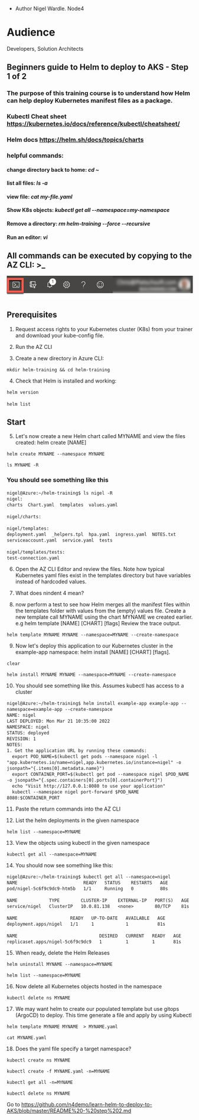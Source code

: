 - Author Nigel Wardle. Node4

# Audience
Developers, Solution Architects  

## Beginners guide to Helm to deploy to AKS - Step 1 of 2

### The purpose of this training course is to understand how Helm can help deploy Kubernetes manifest files as a package.


### Kubectl Cheat sheet https://kubernetes.io/docs/reference/kubectl/cheatsheet/

### Helm docs https://helm.sh/docs/topics/charts

### helpful commands:
#### change directory back to home: *cd ~*
#### list all files: *ls -a*
#### view file: *cat my-file.yaml*
#### Show K8s objects: *kubectl get all --namespace=my-namespace*
#### Remove a directory: *rm helm-training --force --recursive*
#### Run an editor: *vi*

## All commands can be executed by copying to the AZ CLI: >_

 ![The cloud shell icon is highlighted on the menu bar.](media/b4-image35.png "Cloud Shell")



## Prerequisites

1. Request access rights to your Kubernetes cluster (K8s) from your trainer and download your kube-config file.

2. Run the AZ CLI

3. Create a new directory in Azure CLI:

```
mkdir helm-training && cd helm-training
```

4. Check that Helm is installed and working:
```
helm version 

helm list
```

## Start

5. Let's now create a new Helm chart called MYNAME and view the files created: helm create [NAME]

```
helm create MYNAME --namespace MYNAME
```

```
ls MYNAME -R
```

### You should see something like this
```
nigel@Azure:~/helm-training$ ls nigel -R
nigel:
charts  Chart.yaml  templates  values.yaml

nigel/charts:

nigel/templates:
deployment.yaml  _helpers.tpl  hpa.yaml  ingress.yaml  NOTES.txt  serviceaccount.yaml  service.yaml  tests

nigel/templates/tests:
test-connection.yaml
```

6. Open the AZ CLI Editor and review the files. Note how typical Kubernetes yaml files exist in the templates directory but have variables instead of hardcoded values.

7. What does nindent 4 mean?

8. now perform a test to see how Helm merges all the manifest files within the templates folder with values from the (empty) values file. Create a new template call MYNAME using the chart MYNAME we created earlier. e.g helm template [NAME] [CHART] [flags] Review the trace output.

```
helm template MYNAME MYNAME --namespace=MYNAME --create-namespace
```

9. Now let's deploy this application to our Kubernetes cluster in the example-app namespace: helm install [NAME] [CHART] [flags]. 

```
clear
```

```
helm install MYNAME MYNAME --namespace=MYNAME --create-namespace
```

10. You should see something like this. Assumes kubectl has access to a cluster

```
nigel@Azure:~/helm-training$ helm install example-app example-app --namespace=example-app --create-namespace
NAME: nigel
LAST DEPLOYED: Mon Mar 21 10:35:00 2022
NAMESPACE: nigel
STATUS: deployed
REVISION: 1
NOTES:
1. Get the application URL by running these commands:
  export POD_NAME=$(kubectl get pods --namespace nigel -l "app.kubernetes.io/name=nigel,app.kubernetes.io/instance=nigel" -o jsonpath="{.items[0].metadata.name}")
  export CONTAINER_PORT=$(kubectl get pod --namespace nigel $POD_NAME -o jsonpath="{.spec.containers[0].ports[0].containerPort}")
  echo "Visit http://127.0.0.1:8080 to use your application"
  kubectl --namespace nigel port-forward $POD_NAME 8080:$CONTAINER_PORT
```

11. Paste the return commands into the AZ CLI


12. List the helm deployments in the given namespace

```
helm list --namespace=MYNAME
```

13. View the objects using kubectl in the given namespace

```
kubectl get all --namespace=MYNAME
```

14. You should now see something like this:

```
nigel@Azure:~/helm-training$ kubectl get all --namespace=nigel
NAME                         READY   STATUS    RESTARTS   AGE
pod/nigel-5c6f9c9dc9-htm5b   1/1     Running   0          80s

NAME            TYPE        CLUSTER-IP    EXTERNAL-IP   PORT(S)   AGE
service/nigel   ClusterIP   10.0.81.138   <none>        80/TCP    81s

NAME                    READY   UP-TO-DATE   AVAILABLE   AGE
deployment.apps/nigel   1/1     1            1           81s

NAME                               DESIRED   CURRENT   READY   AGE
replicaset.apps/nigel-5c6f9c9dc9   1         1         1       81s
```

15. When ready, delete the Helm Releases

```
helm uninstall MYNAME --namespace=MYNAME
```

```
helm list --namespace=MYNAME
```

16. Now delete all Kubernetes objects hosted in the namespace

```
kubectl delete ns MYNAME
```

17. We may want helm to create our populated template but use gitops (ArgoCD) to deploy. This time generate a file and apply by using Kubectl

```
helm template MYNAME MYNAME  > MYNAME.yaml
```

```
cat MYNAME.yaml
```

18. Does the yaml file specify a target namespace?

```
kubectl create ns MYNAME
```

```
kubectl create -f MYNAME.yaml -n=MYNAME
```

```
kubectl get all -n=MYNAME
```

```
kubectl delete ns MYNAME
```

Go to https://github.com/n4demo/learn-helm-to-deploy-to-AKS/blob/master/README%20-%20step%202.md
